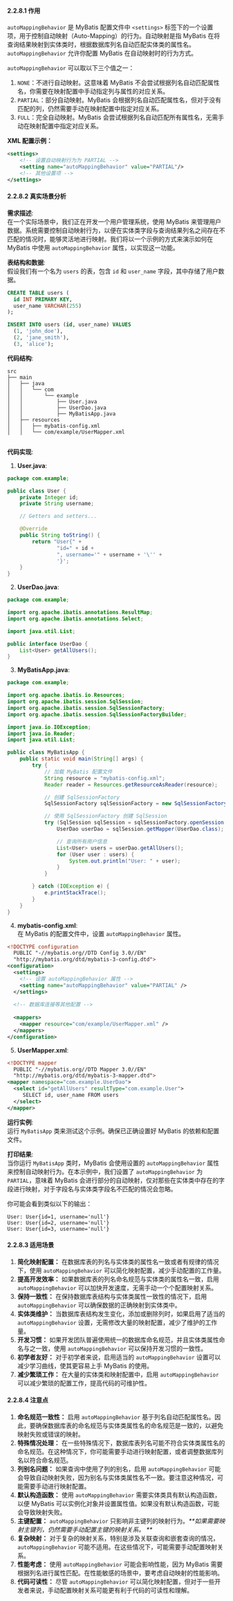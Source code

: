 <a name="aicM5"></a>
#### 2.2.8.1 作用
`autoMappingBehavior` 是 MyBatis 配置文件中 `<settings>` 标签下的一个设置项，用于控制自动映射（Auto-Mapping）的行为。自动映射是指 MyBatis 在将查询结果映射到实体类时，根据数据库列名自动匹配实体类的属性名。`autoMappingBehavior` 允许你配置 MyBatis 在自动映射时的行为方式。

`autoMappingBehavior` 可以取以下三个值之一：

1.  `NONE`：不进行自动映射。这意味着 MyBatis 不会尝试根据列名自动匹配属性名，你需要在映射配置中手动指定列与属性的对应关系。 
2.  `PARTIAL`：部分自动映射。MyBatis 会根据列名自动匹配属性名，但对于没有匹配的列，仍然需要手动在映射配置中指定对应关系。 
3.  `FULL`：完全自动映射。MyBatis 会尝试根据列名自动匹配所有属性名，无需手动在映射配置中指定对应关系。 

**XML 配置示例：**

```xml
<settings>
    <!-- 设置自动映射行为为 PARTIAL -->
    <setting name="autoMappingBehavior" value="PARTIAL"/>
    <!-- 其他设置项 -->
</settings>
```

<a name="drCDC"></a>
#### 2.2.8.2 真实场景分析

**需求描述**:<br />在一个实际场景中，我们正在开发一个用户管理系统，使用 MyBatis 来管理用户数据。系统需要控制自动映射行为，以便在实体类字段与查询结果列名之间存在不匹配的情况时，能够灵活地进行映射。我们将以一个示例的方式来演示如何在 MyBatis 中使用 `autoMappingBehavior` 属性，以实现这一功能。

**表结构和数据**:<br />假设我们有一个名为 `users` 的表，包含 `id` 和 `user_name` 字段，其中存储了用户数据。

```sql
CREATE TABLE users (
  id INT PRIMARY KEY,
  user_name VARCHAR(255)
);

INSERT INTO users (id, user_name) VALUES
  (1, 'john_doe'),
  (2, 'jane_smith'),
  (3, 'alice');
```

**代码结构**:

```
src
├── main
│   ├── java
│   │   └── com
│   │       └── example
│   │           ├── User.java
│   │           ├── UserDao.java
│   │           ├── MyBatisApp.java
│   ├── resources
│   │   ├── mybatis-config.xml
│   │   └── com/example/UserMapper.xml


```

**代码实现**:

1. **User.java**:

```java
package com.example;

public class User {
    private Integer id;
    private String username;

    // Getters and setters...

    @Override
    public String toString() {
        return "User{" +
                "id=" + id +
                ", username='" + username + '\'' +
                '}';
    }
}
```

2. **UserDao.java**:

```java
package com.example;

import org.apache.ibatis.annotations.ResultMap;
import org.apache.ibatis.annotations.Select;

import java.util.List;

public interface UserDao {
    List<User> getAllUsers();
}
```

3. **MyBatisApp.java**:

```java
package com.example;

import org.apache.ibatis.io.Resources;
import org.apache.ibatis.session.SqlSession;
import org.apache.ibatis.session.SqlSessionFactory;
import org.apache.ibatis.session.SqlSessionFactoryBuilder;

import java.io.IOException;
import java.io.Reader;
import java.util.List;

public class MyBatisApp {
    public static void main(String[] args) {
        try {
            // 加载 MyBatis 配置文件
            String resource = "mybatis-config.xml";
            Reader reader = Resources.getResourceAsReader(resource);

            // 创建 SqlSessionFactory
            SqlSessionFactory sqlSessionFactory = new SqlSessionFactoryBuilder().build(reader);

            // 使用 SqlSessionFactory 创建 SqlSession
            try (SqlSession sqlSession = sqlSessionFactory.openSession()) {
                UserDao userDao = sqlSession.getMapper(UserDao.class);

                // 查询所有用户信息
                List<User> users = userDao.getAllUsers();
                for (User user : users) {
                    System.out.println("User: " + user);
                }
            }

        } catch (IOException e) {
            e.printStackTrace();
        }
    }
}
```

4. **mybatis-config.xml**:<br />在 MyBatis 的配置文件中，设置 `autoMappingBehavior` 属性。

```xml
<!DOCTYPE configuration
  PUBLIC "-//mybatis.org//DTD Config 3.0//EN"
  "http://mybatis.org/dtd/mybatis-3-config.dtd">
<configuration>
  <settings>
    <!-- 设置 autoMappingBehavior 属性 -->
    <setting name="autoMappingBehavior" value="PARTIAL" />
  </settings>
  
  <!-- 数据库连接等其他配置 -->
  
  <mappers>
    <mapper resource="com/example/UserMapper.xml" />
  </mappers>
</configuration>
```

5. **UserMapper.xml**:

```xml
<!DOCTYPE mapper
  PUBLIC "-//mybatis.org//DTD Mapper 3.0//EN"
  "http://mybatis.org/dtd/mybatis-3-mapper.dtd">
<mapper namespace="com.example.UserDao">
  <select id="getAllUsers" resultType="com.example.User">
     SELECT id, user_name FROM users
  </select>
</mapper>
```

**运行实例**:<br />运行 `MyBatisApp` 类来测试这个示例。确保已正确设置好 MyBatis 的依赖和配置文件。

**打印结果**:<br />当你运行 `MyBatisApp` 类时，MyBatis 会使用设置的 `autoMappingBehavior` 属性来控制自动映射行为。在本示例中，我们设置了 `autoMappingBehavior` 为 `PARTIAL`，意味着 MyBatis 会进行部分的自动映射，仅对那些在实体类中存在的字段进行映射，对于字段名与实体类字段名不匹配的情况会忽略。

你可能会看到类似以下的输出：

```
User: User{id=1, username='null'}
User: User{id=2, username='null'}
User: User{id=3, username='null'}
```



<a name="nlylT"></a>
#### 2.2.8.3 适用场景

1.  **简化映射配置：** 在数据库表的列名与实体类的属性名一致或者有规律的情况下，使用 `autoMappingBehavior` 可以简化映射配置，减少手动配置的工作量。 
2.  **提高开发效率：** 如果数据库表的列名命名规范与实体类的属性名一致，启用 `autoMappingBehavior` 可以加快开发速度，无需手动一个个配置映射关系。 
3.  **保持一致性：** 在保持数据库表结构与实体类属性一致性的情况下，启用 `autoMappingBehavior` 可以确保数据的正确映射到实体类中。 
4.  **实体类维护：** 当数据库表结构发生变化，添加或删除列时，如果启用了适当的 `autoMappingBehavior` 设置，无需修改大量的映射配置，减少了维护的工作量。 
5.  **开发习惯：** 如果开发团队普遍使用统一的数据库命名规范，并且实体类属性命名与之一致，使用 `autoMappingBehavior` 可以保持开发习惯的一致性。 
6.  **初学者友好：** 对于初学者来说，启用适当的 `autoMappingBehavior` 设置可以减少学习曲线，使其更容易上手 MyBatis 的使用。 
7.  **减少繁琐工作：** 在大量的实体类和映射配置中，启用 `autoMappingBehavior` 可以减少繁琐的配置工作，提高代码的可维护性。 

<a name="l7OM6"></a>
#### 2.2.8.4 注意点

1.  **命名规范一致性：** 启用 `autoMappingBehavior` 基于列名自动匹配属性名。因此，要确保数据库表的命名规范与实体类属性名的命名规范是一致的，以避免映射失败或错误的映射。 
2.  **特殊情况处理：** 在一些特殊情况下，数据库表列名可能不符合实体类属性名的命名规范。在这种情况下，你可能需要手动进行映射配置，或者调整数据库列名以符合命名规范。 
3.  **列别名问题：** 如果查询中使用了列的别名，启用 `autoMappingBehavior` 可能会导致自动映射失败，因为别名与实体类属性名不一致。要注意这种情况，可能需要手动进行映射配置。 
4.  **默认构造函数：** 使用 `autoMappingBehavior` 需要实体类具有默认构造函数，以便 MyBatis 可以实例化对象并设置属性值。如果没有默认构造函数，可能会导致映射失败。 
5.  **主键配置：** `autoMappingBehavior` 只影响非主键列的映射行为。_**如果需要映射主键列，仍然需要手动配置主键的映射关系。 **_
6.  **复杂映射：** 对于复杂的映射关系，特别是涉及关联查询和嵌套查询的情况，`autoMappingBehavior` 可能不适用。在这些情况下，可能需要手动配置映射关系。 
7.  **性能考虑：** 使用 `autoMappingBehavior` 可能会影响性能，因为 MyBatis 需要根据列名进行属性匹配。在性能敏感的场景中，要考虑自动映射的性能影响。 
8.  **代码可读性：** 尽管 `autoMappingBehavior` 可以简化映射配置，但对于一些开发者来说，手动配置映射关系可能更有利于代码的可读性和理解。 


<a name="kIOCh"></a>
### <br />
